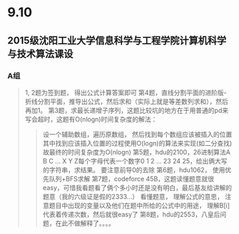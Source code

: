 # 9.10
## 2015级沈阳工业大学信息科学与工程学院计算机科学与技术算法课设
### A组
> 1, 2题为签到题， 得出公式计算答案即可
> 第4题，直线分割平面的进阶版-折线分割平面，推导出公式，然后求和（实际上就是等差数列求和），然后再加1。
> 第3题，求最长递增子序列，这题比较坑的地方在于用普通的pd来写会超时，这题有O(nlogn)时间复杂度的解法：
>> 设一个辅助数组，遍历原数组，
>> 然后找到每个数组应该被插入的位置
>> 其中找到应该插入位置的过程使用O(logn)的算法来实现(如二分查找)
>> 故最终的时间复杂度为O(nlogn)
> 第5题，hdu的2100，26进制算法A B C ... X Y Z每个字母代表一个数字0 1 2 ... 23 24 25，给出俩大写的字符串，求结果。
>> 要注意前导0的去除
> 第6题，hdu1062，
>> 使用优先队列+BFS求解
> 第7题，codeforce 45B，这题读懂题意就很easy，可惜我看题看了俩个多小时还是没有明白，最后基友给讲解的题意（我的六级证是假的2333...）
>> 看懂题意， 理解公式的意思，
>> 注意题目中出现的变量以及他们在题中所给的公式中的用途，
>> 理解B[i]代表着传递次数，然后就很easy了
> 第8题，hdu的2553，八皇后问题，在此不做解释了。。。。